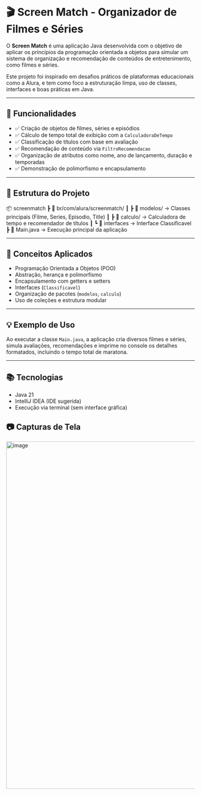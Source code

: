# 🎬 Screen Match - Organizador de Filmes e Séries

O **Screen Match** é uma aplicação Java desenvolvida com o objetivo de aplicar os princípios da programação orientada a objetos para simular um sistema de organização e recomendação de conteúdos de entretenimento, como filmes e séries.

Este projeto foi inspirado em desafios práticos de plataformas educacionais como a Alura, e tem como foco a estruturação limpa, uso de classes, interfaces e boas práticas em Java.

---

## 🚀 Funcionalidades

- ✅ Criação de objetos de filmes, séries e episódios
- ✅ Cálculo de tempo total de exibição com a `CalculadoraDeTempo`
- ✅ Classificação de títulos com base em avaliação
- ✅ Recomendação de conteúdo via `FiltroRecomendacao`
- ✅ Organização de atributos como nome, ano de lançamento, duração e temporadas
- ✅ Demonstração de polimorfismo e encapsulamento

---

## 🧩 Estrutura do Projeto

📦 screenmatch
┣ 📂 br/com/alura/screenmatch/
┃ ┣ 📂 modelos/ → Classes principais (Filme, Series, Episodio, Title)
┃ ┣ 📂 calculo/ → Calculadora de tempo e recomendador de títulos
┃ ┗ 📜 interfaces → Interface Classificavel
┣ 📜 Main.java → Execução principal da aplicação


---

## 🧠 Conceitos Aplicados

- Programação Orientada a Objetos (POO)
- Abstração, herança e polimorfismo
- Encapsulamento com getters e setters
- Interfaces (`Classificavel`)
- Organização de pacotes (`modelos`, `calculo`)
- Uso de coleções e estrutura modular

---

## 💡 Exemplo de Uso

Ao executar a classe `Main.java`, a aplicação cria diversos filmes e séries, simula avaliações, recomendações e imprime no console os detalhes formatados, incluindo o tempo total de maratona.

---

## 📚 Tecnologias

- Java 21
- IntelliJ IDEA (IDE sugerida)
- Execução via terminal (sem interface gráfica)

## 📷 Capturas de Tela

<img width="1827" height="926" alt="image" src="https://github.com/user-attachments/assets/8638f80a-a2e8-49ac-941a-23f24c4d81c2" />



